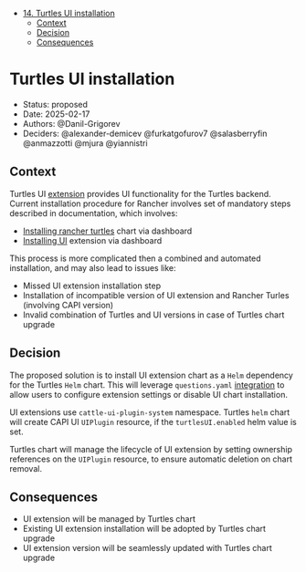<!-- START doctoc generated TOC please keep comment here to allow auto update -->
<!-- DON'T EDIT THIS SECTION, INSTEAD RE-RUN doctoc TO UPDATE -->

- [14. Turtles UI installation](#title)
  - [Context](#context)
  - [Decision](#decision)
  - [Consequences](#consequences)

<!-- END doctoc generated TOC please keep comment here to allow auto update -->

# Turtles UI installation

- Status: proposed
- Date: 2025-02-17
- Authors: @Danil-Grigorev
- Deciders: @alexander-demicev @furkatgofurov7 @salasberryfin @anmazzotti @mjura @yiannistri

## Context

Turtles UI [extension][] provides UI functionality for the Turtles backend. Current installation procedure for Rancher involves set of mandatory steps described in documentation, which involves:
- [Installing rancher turtles][turtles-install] chart via dashboard
- [Installing UI][ui-install] extension via dashboard

This process is more complicated then a combined and automated installation, and may also lead to issues like:
- Missed UI extension installation step
- Installation of incompatible version of UI extension and Rancher Turles (involving CAPI version)
- Invalid combination of Turtles and UI versions in case of Turtles chart upgrade

[extension]: https://github.com/rancher/capi-ui-extension
[turtles-install]: https://turtles.docs.rancher.com/turtles/stable/en/getting-started/install-rancher-turtles/using_rancher_dashboard.html#_installation
[ui-install]: https://turtles.docs.rancher.com/turtles/stable/en/getting-started/install-rancher-turtles/using_rancher_dashboard.html#_capi_ui_extension_installation

## Decision

The proposed solution is to install UI extension chart as a `Helm` dependency for the Turtles `Helm` chart. This will leverage `questions.yaml` [integration][] to allow users to configure extension settings or disable UI chart installation.

UI extensions use `cattle-ui-plugin-system` namespace. Turtles `helm` chart will create CAPI UI `UIPlugin` resource, if the `turtlesUI.enabled` helm value is set.

Turtles chart will manage the lifecycle of UI extension by setting ownership references on the `UIPlugin` resource, to ensure automatic deletion on chart removal.

[integration]: https://ranchermanager.docs.rancher.com/how-to-guides/new-user-guides/helm-charts-in-rancher/create-apps#questionsyml

## Consequences

- UI extension will be managed by Turtles chart
- Existing UI extension installation will be adopted by Turtles chart upgrade
- UI extension version will be seamlessly updated with Turtles chart upgrade
